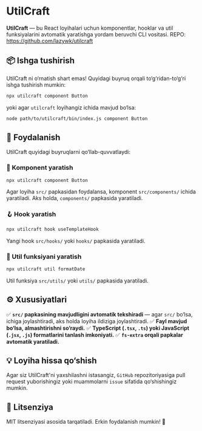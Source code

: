 # UtilCraft

**UtilCraft** — bu React loyihalari uchun komponentlar, hooklar va util funksiyalarini avtomatik yaratishga yordam beruvchi CLI vositasi.
REPO: https://github.com/lazywk/utilcraft

## 📦 Ishga tushirish

UtilCraft ni o‘rnatish shart emas! Quyidagi buyruq orqali to‘g‘ridan-to‘g‘ri ishga tushirish mumkin:

```bash
npx utilcraft component Button
```

yoki agar `utilcraft` loyihangiz ichida mavjud bo‘lsa:

```bash
node path/to/utilcraft/bin/index.js component Button
```

## 🚀 Foydalanish

UtilCraft quyidagi buyruqlarni qo‘llab-quvvatlaydi:

### 🎨 Komponent yaratish

```bash
npx utilcraft component Button
```

Agar loyiha `src/` papkasidan foydalansa, komponent `src/components/` ichida yaratiladi.
Aks holda, `components/` papkasida yaratiladi.

### 🪝 Hook yaratish

```bash
npx utilcraft hook useTemplateHook
```

Yangi hook `src/hooks/` yoki `hooks/` papkasida yaratiladi.

### 🔧 Util funksiyani yaratish

```bash
npx utilcraft util formatDate
```

Util funksiya `src/utils/` yoki `utils/` papkasida yaratiladi.

## ⚙️ Xususiyatlari

✅ **`src/` papkasining mavjudligini avtomatik tekshiradi** — agar `src/` bo‘lsa, ichiga joylashtiradi, aks holda loyiha ildiziga joylashtiradi.
✅ **Fayl mavjud bo‘lsa, almashtirishni so‘raydi.**
✅ **TypeScript (`.tsx`, `.ts`) yoki JavaScript (`.jsx`, `.js`) formatlarini tanlash imkoniyati.**
✅ **`fs-extra` orqali papkalar avtomatik yaratiladi.**

## 💡 Loyiha hissa qo‘shish

Agar siz UtilCraft'ni yaxshilashni istasangiz, `GitHub` repozitoriyasiga pull request yuborishingiz yoki muammolarni `issue` sifatida qo‘shishingiz mumkin.

## 📄 Litsenziya

MIT litsenziyasi asosida tarqatiladi. Erkin foydalanish mumkin! 🎉

